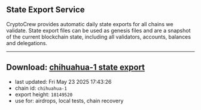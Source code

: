 ## State Export Service
CryptoCrew provides automatic daily state exports for all chains we validate. State export files can be used as genesis files and are a snapshot of the current blockchain state, including all validators, accounts, balances and delegations.

---
**Download: [chihuahua-1 state export](https://dl-eu2.ccvalidators.com/SERVICE/chihuahua/chihuahua-1_export_18149520.json)**
---

- last updated: Fri May 23 2025 17:43:26
- chain id: `chihuahua-1`
- export height: `18149520`
- use for: airdrops, local tests, chain recovery
